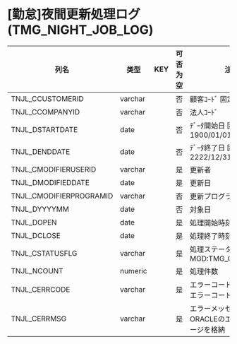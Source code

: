 # [勤怠]夜間更新処理ログ                                                (TMG_NIGHT_JOB_LOG)
| 列名   | 类型   | KEY  | 可否为空 | 注释   |
| ---- | ---- | ---- | ---- | ---- |
|TNJL_CCUSTOMERID|varchar||否|顧客ｺｰﾄﾞ                        固定：01                                                       |
|TNJL_CCOMPANYID|varchar||否|法人ｺｰﾄﾞ                                                                                    |
|TNJL_DSTARTDATE|date||否|ﾃﾞｰﾀ開始日                       固定：1900/01/01                                               |
|TNJL_DENDDATE|date||否|ﾃﾞｰﾀ終了日                       固定：2222/12/31                                               |
|TNJL_CMODIFIERUSERID|varchar||是|更新者                                                                                       |
|TNJL_DMODIFIEDDATE|date||是|更新日                                                                                       |
|TNJL_CMODIFIERPROGRAMID|varchar||否|更新プログラムID                                                                                 |
|TNJL_DYYYYMM|date||否|対象日                                                                                       |
|TNJL_DOPEN|date||是|処理開始時刻                                                                                    |
|TNJL_DCLOSE|date||是|処理終了時刻                                                                                    |
|TNJL_CSTATUSFLG|varchar||是|処理ステータス                                                     MGD:TMG_CALCSTATUS            |
|TNJL_NCOUNT|numeric||是|処理件数                                                                                      |
|TNJL_CERRCODE|varchar||是|エラーコード                        ORACLEのエラーコードを格納                                            |
|TNJL_CERRMSG|varchar||是|エラーメッセージ                      ORACLEのエラーメッセージを格納                                          |
